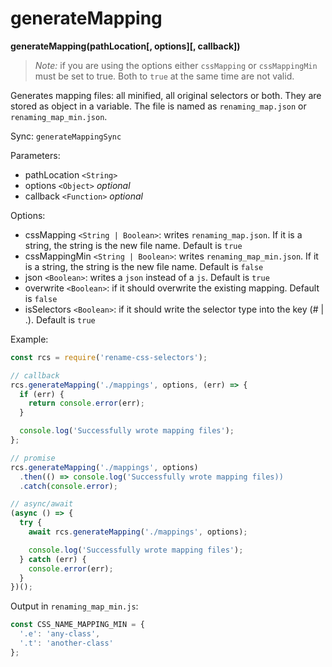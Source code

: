# generateMapping

**generateMapping(pathLocation[, options][, callback])**

> *Note:* if you are using the options either `cssMapping` or `cssMappingMin` must be set to true. Both to `true` at the same time are not valid.

Generates mapping files: all minified, all original selectors or both. They are stored as object in a variable. The file is named as `renaming_map.json` or `renaming_map_min.json`.

Sync: `generateMappingSync`

Parameters:
- pathLocation `<String>`
- options `<Object>` *optional*
- callback `<Function>` *optional*

Options:

- cssMapping `<String | Boolean>`: writes `renaming_map.json`. If it is a string, the string is the new file name. Default is `true`
- cssMappingMin `<String | Boolean>`: writes `renaming_map_min.json`. If it is a string, the string is the new file name. Default is `false`
- json `<Boolean>`: writes a `json` instead of a `js`. Default is `true`
- overwrite `<Boolean>`: if it should overwrite the existing mapping. Default is `false`
- isSelectors `<Boolean>`: if it should write the selector type into the key (# | .). Default is `true`

Example:

```js
const rcs = require('rename-css-selectors');

// callback
rcs.generateMapping('./mappings', options, (err) => {
  if (err) {
    return console.error(err);
  }

  console.log('Successfully wrote mapping files');
};

// promise
rcs.generateMapping('./mappings', options)
  .then(() => console.log('Successfully wrote mapping files))
  .catch(console.error);

// async/await
(async () => {
  try {
    await rcs.generateMapping('./mappings', options);

    console.log('Successfully wrote mapping files');
  } catch (err) {
    console.error(err);
  }
})();
```

Output in `renaming_map_min.js`:

```js
const CSS_NAME_MAPPING_MIN = {
  '.e': 'any-class',
  '.t': 'another-class'
};
```
